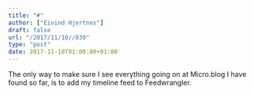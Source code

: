 ```yaml
---
title: "#"
author: ["Eivind Hjertnes"]
draft: false
url: "/2017/11/10//839"
type: "post"
date: 2017-11-10T01:00:00+01:00
---
```


The only way to make sure I see everything going on at Micro.blog I have
found so far, is to add my timeline feed to Feedwrangler.
